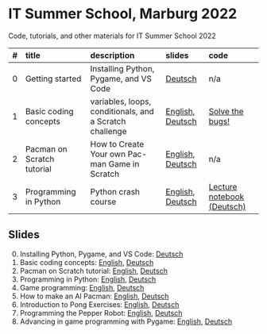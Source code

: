 # IT Summer School, Marburg 2022
Code, tutorials, and other materials for IT Summer School 2022


| #    | title                      | description                                             | slides                                                                                                                                                                                                              | code                                                                                          |
| :--- | :------------------------- | :------------------------------------------------------ | :------------------------------------------------------------------------------------------------------------------------------------------------------------------------------------------------------------------ | :-------------------------------------------------------------------------------------------- |
| 0    | Getting started            | Installing Python, Pygame, and VS Code                  | [Deutsch](./ "coming soon")                                                                                                                                                                                         | n/a                                                                                           |
| 1    | Basic coding concepts      | variables, loops, conditionals, and a Scratch challenge | [English](./slides/1-Basic_coding_concepts.pdf "Basic coding concepts"), [Deutsch](slides/1-Grundlagen_des_Programmierens.pdf "Grundlagen des Programmierens")                                                      | [Solve the bugs!](https://scratch.mit.edu/projects/723149668/editor/ "Buggy Scratch project") |
| 2    | Pacman on Scratch tutorial | How to Create Your own Pac-man Game in Scratch          | [English](./slides/2-PacMan_tutorial_in_Scratch_en.pdf "How to Create Your own Pac-man Game in Scratch"), [Deutsch](./slides/2-PacMan_tutorial_in_Scratch_de.pdf "Erstelle dein eigenes Pac-Man spiel mit Scratch") | n/a                                                                                           |
| 3    | Programming in Python      | Python crash course                                     | [English](./ "coming soon"), [Deutsch](./ "coming soon")                                                                                                                                                            | [Lecture notebook (Deutsch)](./coding_materials/V3-Notebook.ipynb "Lecture notebook")         |




## Slides

0. Installing Python, Pygame, and VS Code: [Deutsch](./ "coming soon")
1. Basic coding concepts: [English](./slides/1-Basic_coding_concepts.pdf "Basic coding concepts"), [Deutsch](slides/1-Grundlagen_des_Programmierens.pdf "Grundlagen des Programmierens")
2. Pacman on Scratch tutorial: [English](./slides/2-PacMan_tutorial_in_Scratch_en.pdf "How to Create Your own Pac-man Game in Scratch"), [Deutsch](./slides/2-PacMan_tutorial_in_Scratch_de.pdf "Erstelle dein eigenes Pac-Man spiel mit Scratch")
3. Programming in Python: [English](./ "coming soon"), [Deutsch](./ "coming soon")
4. Game programming: [English](./ "coming soon"), [Deutsch](./ "coming soon")
5. How to make an AI Pacman: [English](./ "coming soon"), [Deutsch](./ "coming soon")
5. Introduction to Pong Exercises: [English](./ "coming soon"), [Deutsch](./ "coming soon")
5. Programming the Pepper Robot: [English](./ "coming soon"), [Deutsch](./ "coming soon")
5. Advancing in game programming with Pygame: [English](./ "coming soon"), [Deutsch](./ "coming soon")

